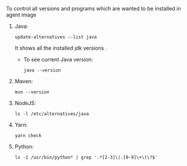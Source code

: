 To control all versions and programs which are wanted to be installed in agent image

1. Java:

   ```update-alternatives --list java```

   It shows all the installed jdk versions .

   - To see current Java version:

     ```java --version```

2. Maven:

   ```mvn --version```

3. NodeJS:

   ```ls -l /etc/alternatives/java```

4. Yarn:

   ```yarn check ```

5. Python:

   ```ls -1 /usr/bin/python* | grep '.*[2-3]\(.[0-9]\+\)\?$'```
